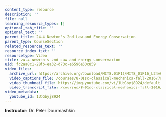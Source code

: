 ```yaml
---
content_type: resource
description: ''
file: null
learning_resource_types: []
optional_tab_title: ''
optional_text: ''
parent_title: 24.4 Newton's 2nd Law and Energy Conservation
parent_type: CourseSection
related_resources_text: ''
resource_index_text: ''
resourcetype: Video
title: 24.4 Newton's 2nd Law and Energy Conservation
uid: fc2aa8c1-28fb-ea32-d73c-e6596e60c859
video_files:
  archive_url: https://archive.org/download/MIT8.01F16/MIT8_01F16_L24v04_360p.mp4
  video_captions_file: /courses/8-01sc-classical-mechanics-fall-2016/7a671d43766e5e708535e883ef6bbfa0_1UdGbyj8924.vtt
  video_thumbnail_file: https://img.youtube.com/vi/1UdGbyj8924/default.jpg
  video_transcript_file: /courses/8-01sc-classical-mechanics-fall-2016/f9efcd91d260a2718738956f2aae2871_1UdGbyj8924.pdf
video_metadata:
  youtube_id: 1UdGbyj8924
---
```


**Instructor:** Dr. Peter Dourmashkin